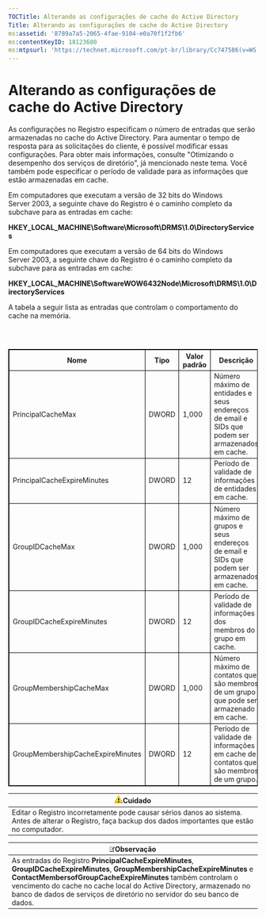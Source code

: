 ```yaml
---
TOCTitle: Alterando as configurações de cache do Active Directory
Title: Alterando as configurações de cache do Active Directory
ms:assetid: '8789a7a5-2065-4fae-9104-e0a70f1f2fb6'
ms:contentKeyID: 18123680
ms:mtpsurl: 'https://technet.microsoft.com/pt-br/library/Cc747586(v=WS.10)'
---
```


Alterando as configurações de cache do Active Directory
=======================================================

As configurações no Registro especificam o número de entradas que serão armazenadas no cache do Active Directory. Para aumentar o tempo de resposta para as solicitações do cliente, é possível modificar essas configurações. Para obter mais informações, consulte "Otimizando o desempenho dos serviços de diretório", já mencionado neste tema. Você também pode especificar o período de validade para as informações que estão armazenadas em cache.

Em computadores que executam a versão de 32 bits do Windows Server 2003, a seguinte chave do Registro é o caminho completo da subchave para as entradas em cache:

**HKEY\_LOCAL\_MACHINE\\Software\\Microsoft\\DRMS\\1.0\\DirectoryServices**

Em computadores que executam a versão de 64 bits do Windows Server 2003, a seguinte chave do Registro é o caminho completo da subchave para as entradas em cache:

**HKEY\_LOCAL\_MACHINE\\SoftwareWOW6432Node\\Microsoft\\DRMS\\1.0\\DirectoryServices**

A tabela a seguir lista as entradas que controlam o comportamento do cache na memória.

###  

 
<table style="border:1px solid black;">
<colgroup>
<col width="25%" />
<col width="25%" />
<col width="25%" />
<col width="25%" />
</colgroup>
<thead>
<tr class="header">
<th style="border:1px solid black;" >Nome</th>
<th style="border:1px solid black;" >Tipo</th>
<th style="border:1px solid black;" >Valor padrão</th>
<th style="border:1px solid black;" >Descrição</th>
</tr>
</thead>
<tbody>
<tr class="odd">
<td style="border:1px solid black;">PrincipalCacheMax</td>
<td style="border:1px solid black;">DWORD</td>
<td style="border:1px solid black;">1,000</td>
<td style="border:1px solid black;">Número máximo de entidades e seus endereços de email e SIDs que podem ser armazenados em cache.</td>
</tr>
<tr class="even">
<td style="border:1px solid black;">PrincipalCacheExpireMinutes</td>
<td style="border:1px solid black;">DWORD</td>
<td style="border:1px solid black;">12</td>
<td style="border:1px solid black;">Período de validade de informações de entidades em cache.</td>
</tr>
<tr class="odd">
<td style="border:1px solid black;">GroupIDCacheMax</td>
<td style="border:1px solid black;">DWORD</td>
<td style="border:1px solid black;">1,000</td>
<td style="border:1px solid black;">Número máximo de grupos e seus endereços de email e SIDs que podem ser armazenados em cache.</td>
</tr>
<tr class="even">
<td style="border:1px solid black;">GroupIDCacheExpireMinutes</td>
<td style="border:1px solid black;">DWORD</td>
<td style="border:1px solid black;">12</td>
<td style="border:1px solid black;">Período de validade de informações dos membros do grupo em cache.</td>
</tr>
<tr class="odd">
<td style="border:1px solid black;">GroupMembershipCacheMax</td>
<td style="border:1px solid black;">DWORD</td>
<td style="border:1px solid black;">1,000</td>
<td style="border:1px solid black;">Número máximo de contatos que são membros de um grupo que pode ser armazenado em cache.</td>
</tr>
<tr class="even">
<td style="border:1px solid black;">GroupMembershipCacheExpireMinutes</td>
<td style="border:1px solid black;">DWORD</td>
<td style="border:1px solid black;">12</td>
<td style="border:1px solid black;">Período de validade de informações em cache de contatos que são membros de um grupo.</td>
</tr>
</tbody>
</table>
  
| ![](images/Cc747586.Caution(WS.10).gif)Cuidado                                                                                   |  
|---------------------------------------------------------------------------------------------------------------------------------------------------------------|  
| Editar o Registro incorretamente pode causar sérios danos ao sistema. Antes de alterar o Registro, faça backup dos dados importantes que estão no computador. |
  
| ![](images/Cc747586.note(WS.10).gif)Observação                                                                                                                                                                                                                                                                     |  
|-------------------------------------------------------------------------------------------------------------------------------------------------------------------------------------------------------------------------------------------------------------------------------------------------------------------------------------------------|  
| As entradas do Registro **PrincipalCacheExpireMinutes**, **GroupIDCacheExpireMinutes**, **GroupMembershipCacheExpireMinutes** e **ContactMembersofGroupCacheExpireMinutes** também controlam o vencimento do cache no cache local do Active Directory, armazenado no banco de dados de serviços de diretório no servidor do seu banco de dados. |
